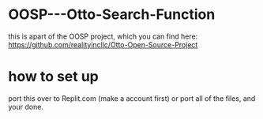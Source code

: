 # OOSP---Otto-Search-Function
 this is apart of the OOSP project, which you can find here: https://github.com/realityincllc/Otto-Open-Source-Project

# how to set up 
port this over to Replit.com (make a account first) or port all of the files, and your done.
